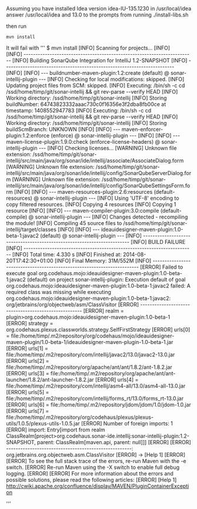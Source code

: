 Assuming you have installed Idea version idea-IU-135.1230 in /usr/local/idea
answer /usr/local/idea and 13.0 to the prompts from running 
   ./install-libs.sh

then run 

    mvn install 

It will fail with 
'''
$ mvn install
[INFO] Scanning for projects...
[INFO]                                                                         
[INFO] ------------------------------------------------------------------------
[INFO] Building SonarQube Integration for IntelliJ 1.2-SNAPSHOT
[INFO] ------------------------------------------------------------------------
[INFO] 
[INFO] --- buildnumber-maven-plugin:1.2:create (default) @ sonar-intellij-plugin ---
[INFO] Checking for local modifications: skipped.
[INFO] Updating project files from SCM: skipped.
[INFO] Executing: /bin/sh -c cd /ssd/home/timp/git/sonar-intellij && git rev-parse --verify HEAD
[INFO] Working directory: /ssd/home/timp/git/sonar-intellij
[INFO] Storing buildNumber: 64743823332aaac730c0f16356e3f2dba8fb00ce at timestamp: 1408552947783
[INFO] Executing: /bin/sh -c cd /ssd/home/timp/git/sonar-intellij && git rev-parse --verify HEAD
[INFO] Working directory: /ssd/home/timp/git/sonar-intellij
[INFO] Storing buildScmBranch: UNKNOWN
[INFO] 
[INFO] --- maven-enforcer-plugin:1.2:enforce (enforce) @ sonar-intellij-plugin ---
[INFO] 
[INFO] --- maven-license-plugin:1.9.0:check (enforce-license-headers) @ sonar-intellij-plugin ---
[INFO] Checking licenses...
[WARNING] Unknown file extension: /ssd/home/timp/git/sonar-intellij/src/main/java/org/sonar/ide/intellij/associate/AssociateDialog.form
[WARNING] Unknown file extension: /ssd/home/timp/git/sonar-intellij/src/main/java/org/sonar/ide/intellij/config/SonarQubeServerDialog.form
[WARNING] Unknown file extension: /ssd/home/timp/git/sonar-intellij/src/main/java/org/sonar/ide/intellij/config/SonarQubeSettingsForm.form
[INFO] 
[INFO] --- maven-resources-plugin:2.6:resources (default-resources) @ sonar-intellij-plugin ---
[INFO] Using 'UTF-8' encoding to copy filtered resources.
[INFO] Copying 4 resources
[INFO] Copying 1 resource
[INFO] 
[INFO] --- maven-compiler-plugin:3.0:compile (default-compile) @ sonar-intellij-plugin ---
[INFO] Changes detected - recompiling the module!
[INFO] Compiling 45 source files to /ssd/home/timp/git/sonar-intellij/target/classes
[INFO] 
[INFO] --- ideauidesigner-maven-plugin:1.0-beta-1:javac2 (default) @ sonar-intellij-plugin ---
[INFO] ------------------------------------------------------------------------
[INFO] BUILD FAILURE
[INFO] ------------------------------------------------------------------------
[INFO] Total time: 4.330 s
[INFO] Finished at: 2014-08-20T17:42:30+01:00
[INFO] Final Memory: 31M/552M
[INFO] ------------------------------------------------------------------------
[ERROR] Failed to execute goal org.codehaus.mojo:ideauidesigner-maven-plugin:1.0-beta-1:javac2 (default) on project sonar-intellij-plugin: Execution default of goal org.codehaus.mojo:ideauidesigner-maven-plugin:1.0-beta-1:javac2 failed: A required class was missing while executing org.codehaus.mojo:ideauidesigner-maven-plugin:1.0-beta-1:javac2: org/jetbrains/org/objectweb/asm/ClassVisitor
[ERROR] -----------------------------------------------------
[ERROR] realm =    plugin>org.codehaus.mojo:ideauidesigner-maven-plugin:1.0-beta-1
[ERROR] strategy = org.codehaus.plexus.classworlds.strategy.SelfFirstStrategy
[ERROR] urls[0] = file:/home/timp/.m2/repository/org/codehaus/mojo/ideauidesigner-maven-plugin/1.0-beta-1/ideauidesigner-maven-plugin-1.0-beta-1.jar
[ERROR] urls[1] = file:/home/timp/.m2/repository/com/intellij/javac2/13.0/javac2-13.0.jar
[ERROR] urls[2] = file:/home/timp/.m2/repository/org/apache/ant/ant/1.8.2/ant-1.8.2.jar
[ERROR] urls[3] = file:/home/timp/.m2/repository/org/apache/ant/ant-launcher/1.8.2/ant-launcher-1.8.2.jar
[ERROR] urls[4] = file:/home/timp/.m2/repository/com/intellij/asm4-all/13.0/asm4-all-13.0.jar
[ERROR] urls[5] = file:/home/timp/.m2/repository/com/intellij/forms_rt/13.0/forms_rt-13.0.jar
[ERROR] urls[6] = file:/home/timp/.m2/repository/jdom/jdom/1.0/jdom-1.0.jar
[ERROR] urls[7] = file:/home/timp/.m2/repository/org/codehaus/plexus/plexus-utils/1.0.5/plexus-utils-1.0.5.jar
[ERROR] Number of foreign imports: 1
[ERROR] import: Entry[import  from realm ClassRealm[project>org.codehaus.sonar-ide.intellij:sonar-intellij-plugin:1.2-SNAPSHOT, parent: ClassRealm[maven.api, parent: null]]]
[ERROR] 
[ERROR] -----------------------------------------------------: org.jetbrains.org.objectweb.asm.ClassVisitor
[ERROR] -> [Help 1]
[ERROR] 
[ERROR] To see the full stack trace of the errors, re-run Maven with the -e switch.
[ERROR] Re-run Maven using the -X switch to enable full debug logging.
[ERROR] 
[ERROR] For more information about the errors and possible solutions, please read the following articles:
[ERROR] [Help 1] http://cwiki.apache.org/confluence/display/MAVEN/PluginContainerException


'''




